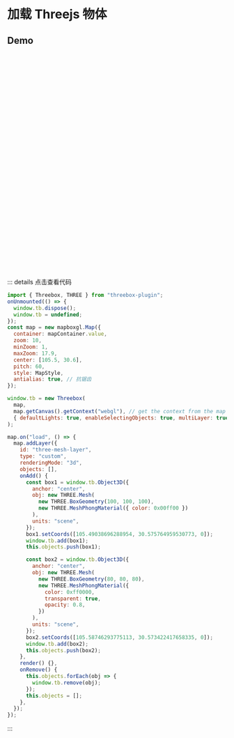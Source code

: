 # 加载 Threejs 物体

## Demo
<div class="map-box">
  <div ref="mapContainer" class="map-container" />
</div>

<script setup>
import 'mapbox-gl/dist/mapbox-gl.css'
import 'mapbox-postting/dist/index.css'
import { onMounted, ref, onUnmounted } from 'vue'
import mapboxgl from 'mapbox-gl'
import MapStyle from '../data/map_tian.json'
import threeboxPlugin from 'threebox-plugin'; 
const { Threebox, THREE } = threeboxPlugin
const mapContainer = ref()
let map
onUnmounted(() => {
  window.tb.dispose()
  window.tb = undefined
})
onMounted(() => {
  map = new mapboxgl.Map({
    container: mapContainer.value,
    zoom: 10,
    minZoom: 1,
    maxZoom: 17.9,
    center: [105.5, 30.6],
    pitch: 60,
    style: MapStyle,
    antialias: true
  })

  window.tb = new Threebox(
    map,
    map.getCanvas().getContext('webgl'),
    { defaultLights: true, enableSelectingObjects: true, multiLayer: true }
  )

  map.on('load', () => {
    map.addLayer({
      id: 'three-mesh-layer',
      type: 'custom',
      renderingMode: '3d',
      objects: [],
      onAdd() {
        const box1 = window.tb.Object3D({
          anchor: 'center',
          obj: new THREE.Mesh(new THREE.BoxGeometry(100, 100, 100), new THREE.MeshPhongMaterial({color: 0x00ff00})),
          units: 'scene'
        })
        box1.setCoords([105.49038696288954,30.575764959530773, 0])
        window.tb.add(box1)
        this.objects.push(box1)

        const box2 = window.tb.Object3D({
          anchor: 'center',
          obj: new THREE.Mesh(new THREE.BoxGeometry(80, 80, 80), new THREE.MeshPhongMaterial({color: 0xff0000, transparent: true, opacity: 0.8})),
          units: 'scene'
        })
        box2.setCoords([105.58746293775113, 30.573422417658335, 0])
        window.tb.add(box2)
        this.objects.push(box2)
      },
      render() {},
      onRemove() {
        this.objects.forEach(obj => {
          window.tb.remove(obj)
        })
        this.objects = [];
      }
    })
  })
})
</script>

<style>
.map-box {
  width: 100%;
  height: 500px;
  position: relative;
}

.map-box .map-container {
  width: 100%;
  height: 100%;
}
</style>

::: details 点击查看代码

```js
import { Threebox, THREE } from "threebox-plugin";
onUnmounted(() => {
  window.tb.dispose();
  window.tb = undefined;
});
const map = new mapboxgl.Map({
  container: mapContainer.value,
  zoom: 10,
  minZoom: 1,
  maxZoom: 17.9,
  center: [105.5, 30.6],
  pitch: 60,
  style: MapStyle,
  antialias: true, // 抗锯齿
});

window.tb = new Threebox(
  map,
  map.getCanvas().getContext("webgl"), // get the context from the map canvas
  { defaultLights: true, enableSelectingObjects: true, multiLayer: true }
);

map.on("load", () => {
  map.addLayer({
    id: "three-mesh-layer",
    type: "custom",
    renderingMode: "3d",
    objects: [],
    onAdd() {
      const box1 = window.tb.Object3D({
        anchor: "center",
        obj: new THREE.Mesh(
          new THREE.BoxGeometry(100, 100, 100),
          new THREE.MeshPhongMaterial({ color: 0x00ff00 })
        ),
        units: "scene",
      });
      box1.setCoords([105.49038696288954, 30.575764959530773, 0]);
      window.tb.add(box1);
      this.objects.push(box1);

      const box2 = window.tb.Object3D({
        anchor: "center",
        obj: new THREE.Mesh(
          new THREE.BoxGeometry(80, 80, 80),
          new THREE.MeshPhongMaterial({
            color: 0xff0000,
            transparent: true,
            opacity: 0.8,
          })
        ),
        units: "scene",
      });
      box2.setCoords([105.58746293775113, 30.573422417658335, 0]);
      window.tb.add(box2);
      this.objects.push(box2);
    },
    render() {},
    onRemove() {
      this.objects.forEach(obj => {
        window.tb.remove(obj);
      });
      this.objects = [];
    },
  });
});
```

:::
